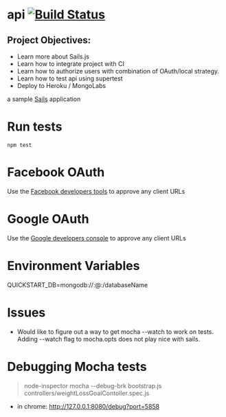 # api [![Build Status](https://travis-ci.org/msell/quickstart-api.svg?branch=master)](https://travis-ci.org/msell/quickstart-api)

## Project Objectives:
- Learn more about Sails.js
- Learn how to integrate project with CI
- Learn how to authorize users with combination of OAuth/local strategy.
- Learn how to test api using supertest
- Deploy to Heroku / MongoLabs

a sample [Sails](http://sailsjs.org) application

# Run tests
```
npm test
```
# Facebook OAuth
Use the [Facebook developers tools](https://developers.facebook.com/apps/) to approve any client URLs

# Google OAuth
Use the [Google developers console](https://console.developers.google.com) to approve any client URLs

# Environment Variables
QUICKSTART_DB=mongodb://<dbuser>:<dbpassword>@<hostname>:<port>/databaseName

# Issues
- Would like to figure out a way to get mocha --watch to work on tests.  Adding --watch flag to mocha.opts does not play nice with sails.


# Debugging Mocha tests
> node-inspector
> mocha --debug-brk bootstrap.js controllers/weightLossGoalContoller.spec.js
- in chrome: http://127.0.0.1:8080/debug?port=5858
